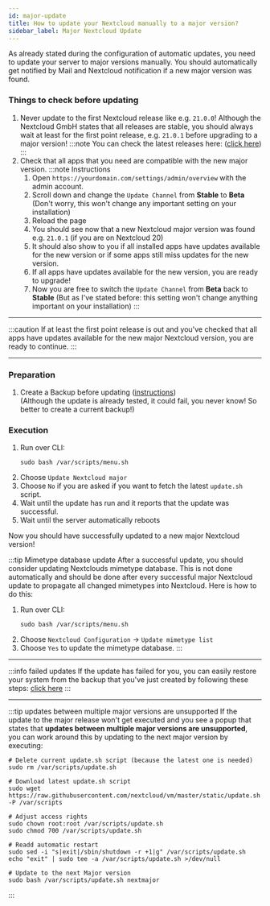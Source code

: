 ```yaml
---
id: major-update
title: How to update your Nextcloud manually to a major version?
sidebar_label: Major Nextcloud Update
---
```


As already stated during the configuration of automatic updates, you need to update your server to major versions manually. You should automatically get notified by Mail and Nextcloud notification if a new major version was found. 

### Things to check before updating
1. Never update to the first Nextcloud release like e.g. `21.0.0`! Although the Nextcloud GmbH states that all releases are stable, you should always wait at least for the first point release, e.g. `21.0.1` before upgrading to a major version!
    :::note
    You can check the latest releases here: ([click here](https://github.com/nextcloud/server/releases))
    :::
1. Check that all apps that you need are compatible with the new major version.
    :::note Instructions
    1. Open `https://yourdomain.com/settings/admin/overview` with the admin account.
    1. Scroll down and change the `Update Channel` from **Stable** to **Beta** (Don't worry, this won't change any important setting on your installation)
    1. Reload the page
    1. You should see now that a new Nextcloud major version was found e.g. `21.0.1` (if you are on Nextcloud 20)
    1. It should also show to you if all installed apps have updates available for the new version or if some apps still miss updates for the new version.
    1. If all apps have updates available for the new version, you are ready to upgrade!
    1. Now you are free to switch the `Update Channel` from **Beta** back to **Stable** (But as I've stated before: this setting won't change anything important on your installation)
    :::

---

:::caution
If at least the first point release is out and you've checked that all apps have updates available for the new major Nextcloud version, you are ready to continue.
:::

---

### Preparation
1. Create a Backup before updating ([instructions](./manual-backup))<br/>
(Although the update is already tested, it could fail, you never know! So better to create a current backup!)

### Execution
1. Run over CLI:
    ```shell
    sudo bash /var/scripts/menu.sh
    ```
1. Choose `Update Nextcloud major`
1. Choose `No` if you are asked if you want to fetch the latest `update.sh` script.
1. Wait until the update has run and it reports that the update was successful.
1. Wait until the server automatically reboots

Now you should have successfully updated to a new major Nextcloud version!

:::tip Mimetype database update
After a successful update, you should consider updating Nextclouds mimetype database. This is not done automatically and should be done after every successful major Nextcloud update to propagate all changed mimetypes into Nextcloud. Here is how to do this:
1. Run over CLI:
    ```shell
    sudo bash /var/scripts/menu.sh
    ```
1. Choose `Nextcloud Configuration` -> `Update mimetype list`
1. Choose `Yes` to update the mimetype database.
:::

---

:::info failed updates
If the update has failed for you, you can easily restore your system from the backup that you've just created by following these steps: [click here](./restore-system)
:::

---

:::tip updates between multiple major versions are unsupported
If the update to the major release won't get executed and you see a popup that states that **updates between multiple major versions are unsupported**, you can work around this by updating to the next major version by executing:
```shell
# Delete current update.sh script (because the latest one is needed)
sudo rm /var/scripts/update.sh

# Download latest update.sh script
sudo wget https://raw.githubusercontent.com/nextcloud/vm/master/static/update.sh -P /var/scripts

# Adjust access rights
sudo chown root:root /var/scripts/update.sh
sudo chmod 700 /var/scripts/update.sh

# Readd automatic restart
sudo sed -i "s|exit|/sbin/shutdown -r +1|g" /var/scripts/update.sh
echo "exit" | sudo tee -a /var/scripts/update.sh >/dev/null

# Update to the next Major version
sudo bash /var/scripts/update.sh nextmajor
```
:::
